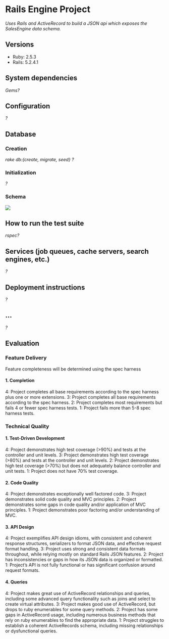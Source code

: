 # Rails Engine Project

_Uses Rails and ActiveRecord to build a JSON api which exposes the SalesEngine data schema._

## Versions
- Ruby: 2.5.3
- Rails: 5.2.4.1

## System dependencies
_Gems?_

## Configuration
_?_

## Database
### Creation
_rake db:{create, migrate, seed} ?_

### Initialization
_?_
### Schema
![](./db/rails_engine_db_schema.png)

## How to run the test suite
_rspec?_

## Services (job queues, cache servers, search engines, etc.)
_?_

## Deployment instructions
_?_

## ...
_?_

## Evaluation
### Feature Delivery
Feature completeness will be determined using the spec harness

#### 1. Completion

4: Project completes all base requirements according to the spec harness plus one or more extensions.
3: Project completes all base requirements according to the spec harness.
2: Project completes most requirements but fails 4 or fewer spec harness tests.
1: Project fails more than 5-8 spec harness tests.
### Technical Quality
#### 1. Test-Driven Development

4: Project demonstrates high test coverage (>90%) and tests at the controller and unit levels.
3: Project demonstrates high test coverage (>80%) and tests at the controller and unit levels.
2: Project demonstrates high test coverage (>70%) but does not adequately balance controller and unit tests.
1: Project does not have 70% test coverage.
#### 2. Code Quality

4: Project demonstrates exceptionally well factored code.
3: Project demonstrates solid code quality and MVC principles.
2: Project demonstrates some gaps in code quality and/or application of MVC principles.
1: Project demonstrates poor factoring and/or understanding of MVC.
#### 3. API Design

4: Project exemplifies API design idioms, with consistent and coherent response structures, serializers to format JSON data, and effective request format handling.
3: Project uses strong and consistent data formats throughout, while relying mostly on standard Rails JSON features.
2: Project has inconsistencies or gaps in how its JSON data is organized or formatted.
1: Project’s API is not fully functional or has significant confusion around request formats.
#### 4. Queries

4: Project makes great use of ActiveRecord relationships and queries, including some advanced query functionality such as joins and select to create virtual attributes.
3: Project makes good use of ActiveRecord, but drops to ruby enumerables for some query methods.
2: Project has some gaps in ActiveRecord usage, including numerous business methods that rely on ruby enumerables to find the appropriate data.
1: Project struggles to establish a coherent ActiveRecords schema, including missing relationships or dysfunctional queries.
